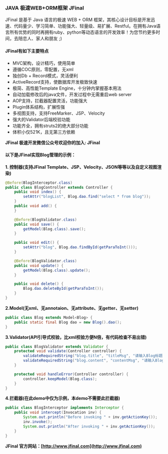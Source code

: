 ### JAVA 极速WEB+ORM框架 JFinal


JFinal 是基于 Java 语言的极速 WEB + ORM 框架，其核心设计目标是开发迅速、代码量少、学习简单、功能强大、轻量级、易扩展、Restful。在拥有Java语言所有优势的同时再拥有ruby、python等动态语言的开发效率！为您节约更多时间，去陪恋人、家人和朋友 ;)

#### JFinal有如下主要特点
- MVC架构，设计精巧，使用简单
- 遵循COC原则，零配置，无xml
- 独创Db + Record模式，灵活便利
- ActiveRecord支持，使数据库开发极致快速
- 极简、高性能Template Engine，十分钟内掌握基本用法
- 自动加载修改后的java文件，开发过程中无需重启web server
- AOP支持，拦截器配置灵活，功能强大
- Plugin体系结构，扩展性强
- 多视图支持，支持FreeMarker、JSP、Velocity
- 强大的Validator后端校验功能
- 功能齐全，拥有struts2的绝大部分功能
- 体积小仅521K，且无第三方依赖

**JFinal 极速开发微信公众号欢迎你的加入: JFinal**

#### 以下是JFinal实现Blog管理的示例：

**1. 控制器(支持JFinal Template、JSP、Velocity、JSON等等以及自定义视图渲染)**

```java
@Before(BlogInterceptor.class)
public class BlogController extends Controller {
    public void index() {
        setAttr("blogList", Blog.dao.find("select * from blog"));
    }
    public void add() {
    }

    @Before(BlogValidator.class)
    public void save() {
        getModel(Blog.class).save();
    }

    public void edit() {
        setAttr("blog", Blog.dao.findById(getParaToInt()));
    }

    @Before(BlogValidator.class)
    public void update() {
        getModel(Blog.class).update();
    }

    public void delete() {
        Blog.dao.deleteById(getParaToInt());
    }
}
```

**2.Model(无xml、无annotaion、无attribute、无getter、无setter)**

```java
public class Blog extends Model<Blog> {
    public static final Blog dao = new Blog().dao();
}
```

**3.Validator(API引导式校验，比xml校验方便N倍，有代码检查不易出错)**

```java
public class BlogValidator extends Validator {
    protected void validate(Controller controller) {
        validateRequiredString("blog.title", "titleMsg", "请输入Blog标题!");
        validateRequiredString("blog.content", "contentMsg", "请输入Blog内容!");
    }

    protected void handleError(Controller controller) {
        controller.keepModel(Blog.class);
    }
}
```

**4.拦截器(在此demo中仅为示例，本demo不需要此拦截器)**

```java
public class BlogInterceptor implements Interceptor {
    public void intercept(Invocation inv) {
        System.out.println("Before invoking " + inv.getActionKey());
        inv.invoke();
        System.out.println("After invoking " + inv.getActionKey());
    }
}
```

**JFinal 官方网站：[http://www.jfinal.com](http://www.jfinal.com)**
